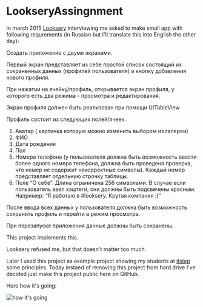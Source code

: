 # LookseryAssingnment

In march 2015 [Looksery](https://www.looksery.com) interviewing me asked to make small app with following requrements (in Russian but I'll translate this into English the other day):

Создать приложение с двумя экранами.

Первый экран представляет из себе простой список состоящий их сохраненных данных (профилей пользователя) и кнопку добавления нового профиля.

При нажатии на ячейку/профиль, открывается экран профиля, у которого есть два режима - просмотра и редактирования.

Экран профиля должен быть реализован при помощи UITableView

Профиль состоит из следующих полей/ячеек.
1.	Аватар ( картинка которую можно изменить выбором из галереи)
2.	ФИО
3.	Дата рождения
4.	Пол
5.	Номера телефона (у пользователя должна быть возможность ввести более одного номера телефона, должна быть проведена проверка, что номер не содержит некорректные символы). Каждый номер представляет отдельную строчку таблицы.
6.	Поле “О себе”. Длина ограничена 256 символами. В случае если пользователь ввел хэштеги, они должны быть подсвечены красным. Например: “Я работаю в #looksery. Крутая компания :)”

После ввода всех данных у пользователя должна быть возможность сохранить профиль и перейти в режим просмотра.

При перезапуске приложения данные должны быть сохранены.

This project implements this.

Looksery refused me, but that doesn't matter too much.

Later I used this project as example project showing my students at [itstep](http://itstep.org/en/) some principles. Today instaed of removing this project from hard drive I've decided just make this project public here on GitHub.

Here how it's going:

![how it's going](https://cloud.githubusercontent.com/assets/1630974/11786477/85912dde-a28f-11e5-9369-ea60556c278b.gif)
